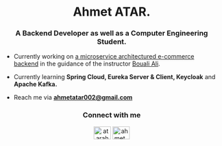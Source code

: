<h1 align="center">Ahmet ATAR.</h1>
<h3 align="center">A Backend Developer as well as a Computer Engineering Student.</h3>

- Currently working on [a microservice architectured e-commerce backend](https://github.com/CAPELLAX02/ecommerce-microservices-bouali) in the guidance of the instructor [Bouali Ali](https://github.com/ali-bouali). 

- Currently learning **Spring Cloud, Eureka Server & Client, Keycloak** and **Apache Kafka.**

- Reach me via **ahmetatar002@gmail.com**

<h3 align="center">Connect with me</h3>
<p align="center">
<a href="https://www.linkedin.com/in/atarahmet/" target="blank"><img align="center" src="https://raw.githubusercontent.com/rahuldkjain/github-profile-readme-generator/master/src/images/icons/Social/linked-in-alt.svg" alt="atarahmet" height="30" width="40" /></a>
<a href="https://instagram.com/ahmet_atar02" target="blank"><img align="center" src="https://raw.githubusercontent.com/rahuldkjain/github-profile-readme-generator/master/src/images/icons/Social/instagram.svg" alt="ahmet_atar02" height="30" width="40" /></a>
</p>
